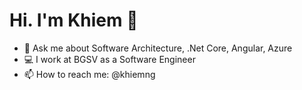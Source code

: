 # Hi. I'm Khiem 👋

- 💬 Ask me about Software Architecture, .Net Core, Angular, Azure
- 💻 I work at BGSV as a Software Engineer
- 📫 How to reach me: @khiemng
